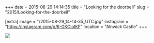+++
date = 2015-08-29 14:14:35
title = "Looking for the doorbell"
slug = "2015/Looking-for-the-doorbell"

[extra]
image = "/2015-08-29_14-14-35_UTC.jpg"
instagram = "https://instagram.com/p/6-GKCloIKF"
location = "Alnwick Castle"
+++

<img src="/2015-08-29_14-14-35_UTC.jpg" />

